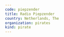 ```yaml
---
code: piepzender
title: Radio Piepzender
country: Netherlands, The
organization: pirates
kind: pirate
---
```

